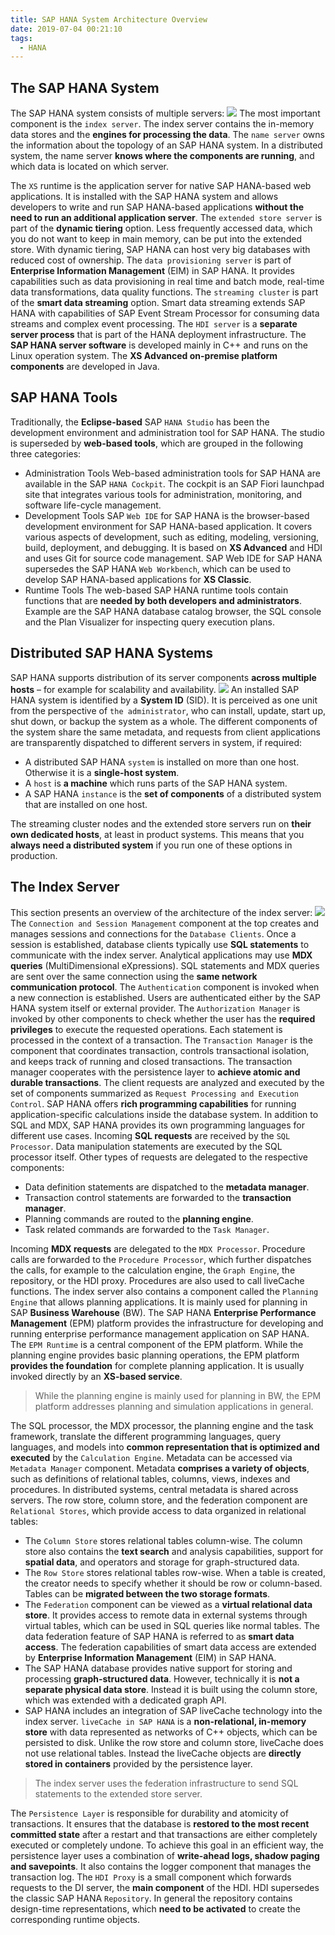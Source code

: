 ```yaml
---
title: SAP HANA System Architecture Overview
date: 2019-07-04 00:21:10
tags:
  - HANA
---
```

## The SAP HANA System
The SAP HANA system consists of multiple servers:
![](https://raw.githubusercontent.com/umarellyh/mPOST/master/HANA/3-1.jpg)
The most important component is the `index server`. The index server contains the in-memory data stores and the **engines for processing the data**.
The `name server` owns the information about the topology of an SAP HANA system. In a distributed system, the name server **knows where the components are running**, and which data is located on which server.
<!--more-->
The `XS` runtime is the application server for native SAP HANA-based web applications. It is installed with the SAP HANA system and allows developers to write and run SAP HANA-based applications **without the need to run an additional application server**.
The `extended store server` is part of the **dynamic tiering** option. Less frequently accessed data, which you do not want to keep in main memory, can be put into the extended store. With dynamic tiering, SAP HANA can host very big databases with reduced cost of ownership.
The `data provisioning server` is part of **Enterprise Information Management** (EIM) in SAP HANA. It provides capabilities such as data provisioning in real time and batch mode, real-time data transformations, data quality functions.
The `streaming cluster` is part of the **smart data streaming** option. Smart data streaming extends SAP HANA with capabilities of SAP Event Stream Processor for consuming data streams and complex event processing.
The `HDI server` is a **separate server process** that is part of the HANA deployment infrastructure.
The **SAP HANA server software** is developed mainly in C++ and runs on the Linux operation system. The **XS Advanced on-premise platform components** are developed in Java.
## SAP HANA Tools
Traditionally, the **Eclipse-based** SAP `HANA Studio` has been the development environment and administration tool for SAP HANA. The studio is superseded by **web-based tools**, which are grouped in the following three categories:
- Administration Tools
Web-based administration tools for SAP HANA are available in the SAP `HANA Cockpit`. The cockpit is an SAP Fiori launchpad site that integrates various tools for administration, monitoring, and software life-cycle management.
- Development Tools
SAP `Web IDE` for SAP HANA is the browser-based development environment for SAP HANA-based application. It covers various aspects of development, such as editing, modeling, versioning, build, deployment, and debugging. It is based on **XS Advanced** and HDI and uses Git for source code management.
SAP Web IDE for SAP HANA supersedes the SAP HANA `Web Workbench`, which can be used to develop SAP HANA-based applications for **XS Classic**.
- Runtime Tools
The web-based SAP HANA runtime tools contain functions that are **needed by both developers and administrators**. Example are the SAP HANA database catalog browser, the SQL console and the Plan Visualizer for inspecting query execution plans.

## Distributed SAP HANA Systems
SAP HANA supports distribution of its server components **across multiple hosts** – for example for scalability and availability.
![](https://raw.githubusercontent.com/umarellyh/mPOST/master/HANA/3-2.jpg)
An installed SAP HANA system is identified by a **System ID** (SID). It is perceived as one unit from the perspective of `the administrator`, who can install, update, start up, shut down, or backup the system as a whole. The different components of the system share the same metadata, and requests from client applications are transparently dispatched to different servers in system, if required:
-  A distributed SAP HANA `system` is installed on more than one host. Otherwise it is a **single-host system**.
- A `host` is **a machine** which runs parts of the SAP HANA system.
- A SAP HANA `instance` is the **set of components** of a distributed system that are installed on one host.

The streaming cluster nodes and the extended store servers run on **their own dedicated hosts**, at least in product systems. This means that you **always need a distributed system** if you run one of these options in production.
## The Index Server
This section presents an overview of the architecture of the index server:
![](https://raw.githubusercontent.com/umarellyh/mPOST/master/HANA/3-3.jpg)
The `Connection and Session Management` component at the top creates and manages sessions and connections for the `Database Clients`. Once a session is established, database clients typically use **SQL statements** to communicate with the index server. Analytical applications may use **MDX queries** (MultiDimensional eXpressions). SQL statements and MDX queries are sent over the same connection using the **same network communication protocol**.
The `Authentication` component is invoked when a new connection is established. Users are authenticated either by the SAP HANA system itself or external provider. The `Authorization Manager` is invoked by other components to check whether the user has the **required privileges** to execute the requested operations.
Each statement is processed in the context of a transaction. The `Transaction Manager` is the component that coordinates transaction, controls transactional isolation, and keeps track of running and closed transactions. The transaction manager cooperates with the persistence layer to **achieve atomic and durable transactions**.
The client requests are analyzed and executed by the set of components summarized as `Request Processing and Execution Control`. SAP HANA offers **rich programming capabilities** for running application-specific calculations inside the database system. In addition to SQL and MDX, SAP HANA provides its own programming languages for different use cases.
Incoming **SQL requests** are received by the `SQL Processor`. Data manipulation statements are executed by the SQL processor itself. Other types of requests are delegated to the respective components:
- Data definition statements are dispatched to the **metadata manager**.
- Transaction control statements are forwarded to the **transaction manager**.
- Planning commands are routed to the **planning engine**.
- Task related commands are forwarded to the `Task Manager`.

Incoming **MDX requests** are delegated to the `MDX Processor`. Procedure calls are forwarded to the `Procedure Processor`, which further dispatches the calls, for example to the calculation engine, the `Graph Engine`, the repository, or the HDI proxy. Procedures are also used to call liveCache functions.
The index server also contains a component called the `Planning Engine` that allows planning applications. It is mainly used for planning in SAP **Business Warehouse** (BW).
The SAP HANA **Enterprise Performance Management** (EPM) platform provides the infrastructure for developing and running enterprise performance management application on SAP HANA. The `EPM Runtime` is a central component of the EPM platform. While the planning engine provides basic planning operations, the EPM platform **provides the foundation** for complete planning application. It is usually invoked directly by an **XS-based service**.
> While the planning engine is mainly used for planning in BW, the EPM platform addresses planning and simulation applications in general.

The SQL processor, the MDX processor, the planning engine and the task framework, translate the different programming languages, query languages, and models into **common representation that is optimized and executed** by the `Calculation Engine`.
Metadata can be accessed via `Metadata Manager` component. Metadata **comprises a variety of objects**, such as definitions of relational tables, columns, views, indexes and procedures. In distributed systems, central metadata is shared across servers.
The row store, column store, and the federation component are `Relational Stores`, which provide access to data organized in  relational tables:
- The `Column Store` stores relational tables column-wise. The column store also contains the **text search** and analysis capabilities, support for **spatial data**, and operators and storage for graph-structured data.
- The `Row Store` stores relational tables row-wise. When a table is created, the creator needs to specify whether it should be row or column-based. Tables can be **migrated between the two storage formats**.
- The `Federation` component can be viewed as a **virtual relational data store**. It provides access to remote data in external systems through virtual tables, which can be used in SQL queries like normal tables. The data federation feature of SAP HANA is referred to as **smart data access**. The federation capabilities of smart data access are extended by **Enterprise Information Management** (EIM) in SAP HANA.
- The SAP HANA database provides native support for storing and processing **graph-structured data**. However, technically it is **not a separate physical data store**. Instead it is built using the column store, which was extended with a dedicated graph API.
- SAP HANA includes an integration of SAP liveCache technology into the index server. `liveCache in SAP HANA` is a **non-relational, in-memory store** with data represented as networks of C++ objects, which can be persisted to disk. Unlike the row store and column store, liveCache does not use relational tables. Instead the liveCache objects are **directly stored in containers** provided by the persistence layer.

> The index server uses the federation infrastructure to send SQL statements to the extended store server.

The `Persistence Layer` is responsible for durability and atomicity of transactions. It ensures that the database is **restored to the most recent committed state** after a restart and that transactions are either completely executed or completely undone. To achieve this goal in an efficient way, the persistence layer uses a combination of **write-ahead logs, shadow paging and savepoints**. It also contains the logger component that manages the transaction log.
The `HDI Proxy` is a small component which forwards requests to the DI server, the **main component** of the HDI. HDI supersedes the classic SAP HANA `Repository`. In general the repository contains design-time representations, which **need to be activated** to create the corresponding runtime objects.
